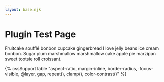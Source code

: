 ```yaml
---
layout: base.njk
---
```


# Plugin Test Page

Fruitcake soufflé bonbon cupcake gingerbread I love jelly beans ice cream bonbon. Sugar plum marshmallow marshmallow cake apple pie marzipan sweet tootsie roll croissant.

{% cssSupportTable "aspect-ratio, margin-inline, border-radius, :focus-visible, @layer, gap, repeat(), clamp(), color-contrast()" %}
